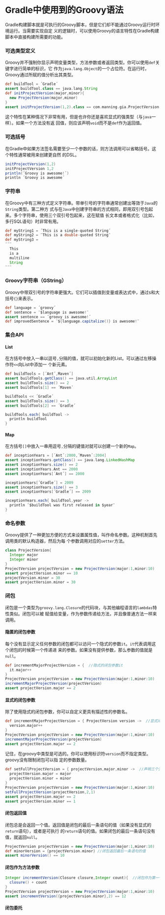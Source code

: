 Gradle中使用到的Groovy语法
=======================
Gradle构建脚本就是可执行的Groovy脚本，但是它们却不能通过Groovy运行时环境运行。当需要实现自定
义的逻辑时，可以使用Groovy的语言特性在Gradle构建脚本中直接构建所需要的功能。

### 可选类型定义
Groovy并不强制你显示声明变量类型，方法参数或者返回类型。你可以使用`def`关键字进行简单的标识，它
作为`java.lang.Object`的一个占位符。在运行时，Groovy通过所赋的值分析出其类型。

```groovy
def buildTool = ´Gradle´
assert buildTool.class == java.lang.String
def initProjectVersion(major,minor){
  new ProjectVersion(major,minor)
}
assert initProjectVersion(1,2).class == com.manning.gia.ProjectVersion
```
这个特性在某种情况下非常有用，但是也许你还是喜欢显式的强类型（与`java`一样）。如果一个方法没有返
回值，则应该声明`void`而不是`def`作为返回值。

### 可选括号
在Gradle中如果方法签名需要至少一个参数的话，则方法调用可以省略括号。这个特性通常被用来创建更自然
的DSL。
```groovy
initProjectVersion(1,2)
initProjectVersion 1,2
println(´Groovy is awesome!´)
println ´Groovy is awesome´
```

### 字符串
在Groovy中有三种方式定义字符串。带单引号的字符串通常创建出等效于`Java`的`String`类型。第二种方
式与在`Java`中创建字符串的方式相同，即用双引号包起来。多个字符串，使用三个双引号包起来，这在赋值
长文本或者格式化（比如，多行SQL语句）时非常有用。
```groovy
def myString1 = ´This is a single-quoted String´
def myString2 = ¨This is a double-quoted String¨
def myString3 =
¨¨¨
  This
  is a
  multiline
  String
¨¨¨
```

### Groovy字符串（GString）
Groovy中带双引号的字符串更强大。它们可以插值到变量或表达式中，通过`$`和大括号`{}`来表示。
```groovy
def language = ´groovy´
def sentence = ¨$language is awesome!¨
assert sentence == ´groovy is awesome!´
def improvedSentence = ¨${language.capitalize()} is awesome!¨
```

### 集合API
#### List
在方括号中放入一串以逗号`,`分隔的值，就可以初始化新的List。可以通过左移操作符`<<`向List中添加一
个新元素。
```groovy
def buildTools = [´Ant´,Ḿaven´]
assert buildTools.getClass() == java.util.ArrayList
assert buildTools.size() == 2
assert buildTools[1] == ´Maven´

buildTools << ´Gradle´
assert buildTools.size() == 3
assert buildTools[2] == ´Gradle´

buildTools.each{ buildTool ->
  println buildTool
}
```
#### Map
在方括号`[]`中放入一串用逗号`,`分隔的键值对就可以创建一个新的`Map`。
```groovy
def inceptionYears = [´Ant´:2000,´Maven´:2004]
assert inceptionYears.getClass() == java.lang.LinkedHashMap
assert inceptionYears.size() == 2
assert inceptionYears.Ant == 2000
assert inceptionYears[´Ant´] == 2000

inceptionYears[´Gradle´] = 2009
assert inceptionYears.size() == 3
assert inceptionYears[´Gradle´] == 2009

inceptionYears.each{ buildTool,year ->
  println ¨$buildTool was first released in $year¨
}
```

### 命名参数
Groovy提供了一种更加方便的方式来设置属性值，叫作命名参数。这种机制首先调用类的默认构造器，然后为每
个参数调用对应的`setter`方法。
```groovy
class ProjectVersion{
  Integer major
  Integer minor
}
ProjectVersion projectVersion = new ProjectVersion(major:1,minor:10)
assert projectVersion.minor == 10
projectVersion.minor = 30
assert projectVersion.minor = 30
```

### 闭包
闭包是一个类型为`groovy.lang.Closure`的代码块，与其他编程语言的`lambdas`特性类似。闭包可以被
赋值给变量，作为参数传递给方法，并且像普通方法一样来调用。
#### 隐匿的闭包参数
每个没有显示定义任何参数的闭包都可以访问一个隐式的参数`it`。`it`代表调用这个闭包的时候第一个传递进
来的参数。如果没有提供参数，那么参数的值就是`null`。
```groovy
def incrementMajorProjectVersion = {  //隐式的闭包参数it
  it.major++
}
ProjectVersion projectVersion = new ProjectVersion(major:1,minor:10)
incrementMajorProjectVersion(projectVersion)
assert projectVersion.major == 2
```
#### 显式的闭包参数
除了使用隐式的闭包参数，你可以自定义更具有描述性的参数名。
```groovy
def incrementMajorProjectVersion = { ProjectVersion version ->  //显式闭包参数
  version.major++
}
ProjectVersion projectVersion = new ProjectVersion(major:1,minor:10)
incrementMajorProjectVersion(projectVersion)
assert projectVersion.major == 2
```
记住，在groovy中类型是可选的。你可以使用标识符`version`而不指定类型。groovy没有限制闭包可以指
定的参数数量。
```groovy
def setFullProjectVersion = { projectVersion,major,minor ->  //声明三个无类型闭包参数
  projectVersion.major = major
  projectVersion.minor = minor
}
ProjectVersion projectVersion = new ProjectVersion(major:1,minor:10)
setFullProjectVersion(projectVersion,2,1)
assert projectVersion.major == 2
assert projectVersion.minor == 1
```
#### 闭包返回值
闭包总是会返回一个值。返回值是闭包的最后一条语句的值（如果没有显式的`return`语句），或者是可执行
的`return`语句的值。如果闭包的最后一条语句没有值，就返回`null`。
```groovy
ProjectVersion projectVersion = new ProjectVersion(major:1,minor:10)
def minorVersion = {projectVersion.minor} //闭包返回最后一条语句的值
assert minorVersion() == 10
```
#### 闭包作为方法参数
```groovy
Integer incrementVersion(Closure closure,Integer count){  //闭包作为第一个参数
  closure() + count
}
ProjectVersion projectVersion = new ProjectVersion(major:1,minor:10)
assert incrementVersion({projectVersion.minor},2) == 12
```
#### 闭包委托
